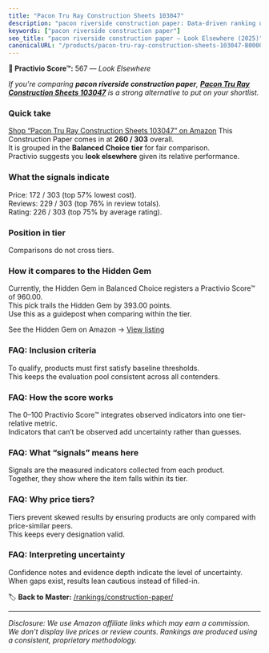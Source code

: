 ```yaml
---
title: "Pacon Tru Ray Construction Sheets 103047"
description: "pacon riverside construction paper: Data-driven ranking using the Practivio Score™. Positioned by quality, value, demand, findability, momentum."
keywords: ["pacon riverside construction paper"]
seo_title: "pacon riverside construction paper — Look Elsewhere (2025)"
canonicalURL: "/products/pacon-tru-ray-construction-sheets-103047-B00008XPGK/"
---
```


**🚫 Practivio Score™:** 567 — _Look Elsewhere_


*If you're comparing **pacon riverside construction paper**, **[Pacon Tru Ray Construction Sheets 103047](https://www.amazon.com/dp/B00008XPGK?tag=practivio-20)** is a strong alternative to put on your shortlist.*
### Quick take
[Shop “Pacon Tru Ray Construction Sheets 103047” on Amazon](https://www.amazon.com/dp/B00008XPGK?tag=practivio-20)
This Construction Paper comes in at **260 / 303** overall.  
It is grouped in the **Balanced Choice tier** for fair comparison.  
Practivio suggests you **look elsewhere** given its relative performance.

### What the signals indicate
Price: 172 / 303 (top 57% lowest cost).  
Reviews: 229 / 303 (top 76% in review totals).  
Rating: 226 / 303 (top 75% by average rating).  

### Position in tier
Comparisons do not cross tiers.

### How it compares to the Hidden Gem
Currently, the Hidden Gem in Balanced Choice registers a Practivio Score™ of 960.00.  
This pick trails the Hidden Gem by 393.00 points.  
Use this as a guidepost when comparing within the tier.  

See the Hidden Gem on Amazon → [View listing](https://www.amazon.com/dp/B01AW5V7PE?tag=practivio-20)

### FAQ: Inclusion criteria
To qualify, products must first satisfy baseline thresholds.  
This keeps the evaluation pool consistent across all contenders.

### FAQ: How the score works
The 0–100 Practivio Score™ integrates observed indicators into one tier-relative metric.  
Indicators that can’t be observed add uncertainty rather than guesses.

### FAQ: What “signals” means here
Signals are the measured indicators collected from each product.  
Together, they show where the item falls within its tier.

### FAQ: Why price tiers?
Tiers prevent skewed results by ensuring products are only compared with price-similar peers.  
This keeps every designation valid.

### FAQ: Interpreting uncertainty
Confidence notes and evidence depth indicate the level of uncertainty.  
When gaps exist, results lean cautious instead of filled-in.


🏷️ **Back to Master:** [/rankings/construction-paper/](/rankings/construction-paper/)

---
_Disclosure: We use Amazon affiliate links which may earn a commission. We don’t display live prices or review counts. Rankings are produced using a consistent, proprietary methodology._
